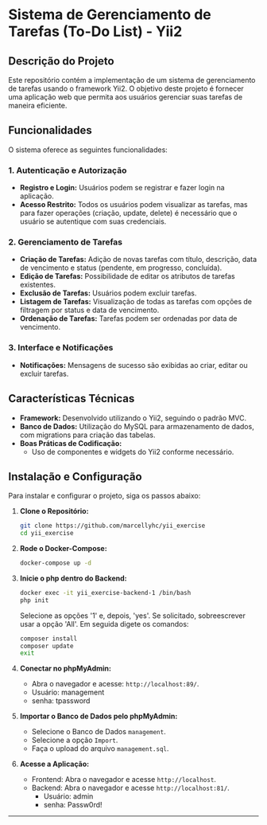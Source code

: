 # Sistema de Gerenciamento de Tarefas (To-Do List) - Yii2

## Descrição do Projeto

Este repositório contém a implementação de um sistema de gerenciamento de tarefas usando o framework Yii2. O objetivo deste projeto é fornecer uma aplicação web que permita aos usuários gerenciar suas tarefas de maneira eficiente.

## Funcionalidades

O sistema oferece as seguintes funcionalidades:

### 1. Autenticação e Autorização
- **Registro e Login:** Usuários podem se registrar e fazer login na aplicação.
- **Acesso Restrito:** Todos os usuários podem visualizar as tarefas, mas para fazer operações (criação, update, delete) é necessário que o usuário se autentique com suas credenciais.

### 2. Gerenciamento de Tarefas
- **Criação de Tarefas:** Adição de novas tarefas com título, descrição, data de vencimento e status (pendente, em progresso, concluída).
- **Edição de Tarefas:** Possibilidade de editar os atributos de tarefas existentes.
- **Exclusão de Tarefas:** Usuários podem excluir tarefas.
- **Listagem de Tarefas:** Visualização de todas as tarefas com opções de filtragem por status e data de vencimento.
- **Ordenação de Tarefas:** Tarefas podem ser ordenadas por data de vencimento.

### 3. Interface e Notificações
- **Notificações:** Mensagens de sucesso são exibidas ao criar, editar ou excluir tarefas.

## Características Técnicas

- **Framework:** Desenvolvido utilizando o Yii2, seguindo o padrão MVC.
- **Banco de Dados:** Utilização do MySQL para armazenamento de dados, com migrations para criação das tabelas.
- **Boas Práticas de Codificação:**
  - Uso de componentes e widgets do Yii2 conforme necessário.

## Instalação e Configuração

Para instalar e configurar o projeto, siga os passos abaixo:

1. **Clone o Repositório:**
   ```bash
   git clone https://github.com/marcellyhc/yii_exercise
   cd yii_exercise
   ```

2. **Rode o Docker-Compose:**
   ```bash
   docker-compose up -d 
   ```

3. **Inicie o php dentro do Backend:**
   ```bash
   docker exec -it yii_exercise-backend-1 /bin/bash
   php init
   ```
   Selecione as opções '1' e, depois, 'yes'. Se solicitado, sobreescrever usar a opção 'All'.
   Em seguida digete os comandos:

   ```bash
   composer install
   composer update
   exit
   ```
4. **Conectar no phpMyAdmin:**
   - Abra o navegador e acesse: `http://localhost:89/`.
   - Usuário: management
   - senha: tpassword

5. **Importar o Banco de Dados pelo phpMyAdmin:**
   - Selecione o Banco de Dados `management`.
   - Selecione a opção `Import`.
   - Faça o upload do arquivo `management.sql`.

6. **Acesse a Aplicação:**
   - Frontend: Abra o navegador e acesse `http://localhost`.
   - Backend: Abra o navegador e acesse `http://localhost:81/`.
      - Usuário: admin
      - senha: Passw0rd!

---

